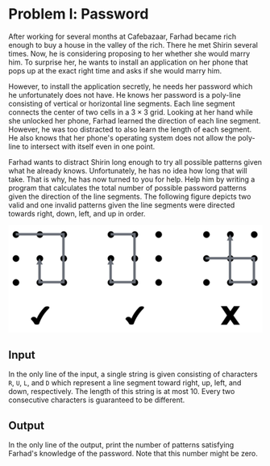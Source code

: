 # Problem l: Password

After working for several months at Cafebazaar, Farhad became rich enough to buy a house in the valley of the rich. There he met Shirin several times. Now, he is considering proposing to her whether she would marry him. To surprise her, he wants to install an application on her phone that pops up at the exact right time and asks if she would marry him.

However, to install the application secretly, he needs her password which he unfortunately does not have. He knows her password is a poly-line consisting of vertical or horizontal line segments. Each line segment connects the center of two cells in a $3 \times 3$ grid. Looking at her hand while she unlocked her phone, Farhad learned the direction of each line segment. However, he was too distracted to also learn the length of each segment. He also knows that her phone's operating system does not allow the poly-line to intersect with itself even in one point.

Farhad wants to distract Shirin long enough to try all possible patterns given what he already knows. Unfortunately, he has no idea how long that will take. That is why, he has now turned to you for help. Help him by writing a program that calculates the total number of possible password patterns given the direction of the line segments. The following figure depicts two valid and one invalid patterns given the line segments were directed towards right, down, left, and up in order.

![Image](../../img/2019/i.png)

## Input

In the only line of the input, a single string is given consisting of characters `R`, `U`, `L`, and `D` which represent a line segment toward right, up, left, and down, respectively. The length of this string is at most 10. Every two consecutive characters is guaranteed to be different.

## Output

In the only line of the output, print the number of patterns satisfying Farhad's knowledge of the password. Note that this number might be zero.
